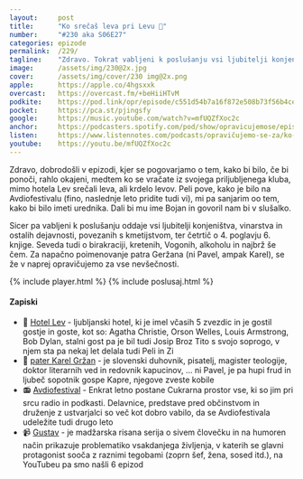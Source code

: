```yaml
---
layout: 	post
title:  	"Ko srečaš leva pri Levu 🦁"
number: 	"#230 aka S06E27"
categories:	epizode
permalink:	/229/
tagline: 	"Zdravo. Tokrat vabljeni k poslušanju vsi ljubitelji konjeništva, vinarstva in ostalih dejavnostih, povezanih s kmetijstvom!"
image:		/assets/img/230@2x.jpg
cover:		/assets/img/cover/230 img@2x.png
apple:		https://apple.co/4hgsxxk
overcast:	https://overcast.fm/+beHiiHTvM
podkite:	https://pod.link/opr/episode/c551d54b7a16f872e508b73f56b4ce24
pocket:		https://pca.st/pjingsfy
google:		https://music.youtube.com/watch?v=mfUQZfXoc2c
anchor:		https://podcasters.spotify.com/pod/show/opravicujemose/episodes/Ko-srea-leva-pri-Levu-e2ptm0d
listen:		https://www.listennotes.com/podcasts/opravičujemo-se-za/ko-srečaš-leva-pri-levu-0dOI5-ZnYNB/embed/
youtube:	https://youtu.be/mfUQZfXoc2c
---
```


Zdravo, dobrodošli v epizodi, kjer se pogovarjamo o tem, kako bi bilo, če bi ponoči, rahlo okajeni, medtem ko se vračate iz svojega priljubljenega kluba, mimo hotela Lev srečali leva, ali krdelo levov. Peli pove, kako je bilo na Avdiofestivalu (fino, naslednje leto pridite tudi vi), mi pa sanjarim oo tem, kako bi bilo imeti urednika. Dali bi mu ime Bojan in govoril nam bi v slušalko. 

Sicer pa vabljeni k poslušanju oddaje vsi ljubitelji konjeništva, vinarstva in ostalih dejavnosti, povezanih s kmetijstvom, ter četrtič o 4. poglavju 6. knjige. Seveda tudi o birakraciji, kretenih, Vogonih, alkoholu in najbrž še čem. Za napačno poimenovanje patra Geržana (ni Pavel, ampak Karel), se že v naprej opravičujemo za vse nevšečnosti. 

{% include player.html %}
{% include poslusaj.html %}

<!--break-->

#### Zapiski

- 🏨 [Hotel Lev](https://sl.wikipedia.org/wiki/Hotel_Lev) - ljubljanski hotel, ki je imel včasih 5 zvezdic in je gostil gostje in goste, kot so: Agatha Christie, Orson Welles, Louis Armstrong, Bob Dylan, stalni gost pa je bil tudi Josip Broz Tito s svojo soprogo, v njem sta pa nekaj let delala tudi Peli in Zi 
- 🐎 [pater Karel Gržan](https://sl.wikipedia.org/wiki/Karel_Gr%C5%BEan) - je slovenski duhovnik, pisatelj, magister teologije, doktor literarnih ved in redovnik kapucinov, ... ni Pavel, je pa hupi frud in ljubeč sopotnik gospe Kapre, njegove zveste kobile 
- 📻 [Avdiofestival](https://www.avdiofestival.si) - Enkrat letno postane Cukrarna prostor vse, ki so jim pri srcu radio in podkasti. Delavnice, predstave pred občinstvom in druženje z ustvarjalci so več kot dobro vabilo, da se Avdiofestivala udeležite tudi drugo leto 
- 📹 [Gustav](https://www.youtube.com/watch?v=i7AmvAoNG7c&list=PLzOVBI4_Ye8esYSpkGxIE28SyVOV_JyVC) - je madžarska risana serija o sivem človečku in na humoren način prikazuje problematiko vsakdanjega življenja, v katerih se glavni protagonist sooča z raznimi tegobami (zoprn šef, žena, sosed itd.), na YouTubeu pa smo našli 6 epizod 